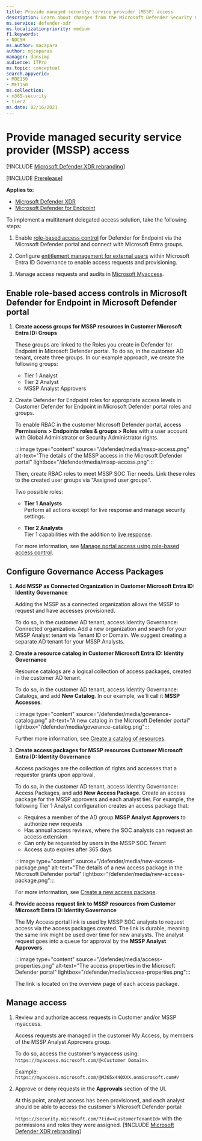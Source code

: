```yaml
---
title: Provide managed security service provider (MSSP) access
description: Learn about changes from the Microsoft Defender Security Center to the Microsoft Defender portal
ms.service: defender-xdr
ms.localizationpriority: medium
f1.keywords:
- NOCSH
ms.author: macapara
author: mjcaparas
manager: dansimp
audience: ITPro
ms.topic: conceptual
search.appverid: 
- MOE150
- MET150
ms.collection: 
- m365-security
- tier2 
ms.date: 02/16/2021
---
```


# Provide managed security service provider (MSSP) access 

[!INCLUDE [Microsoft Defender XDR rebranding](../includes/microsoft-defender.md)]

[!INCLUDE [Prerelease](../includes/prerelease.md)]

**Applies to:**

- [Microsoft Defender XDR](microsoft-365-defender.md)
- [Microsoft Defender for Endpoint](/defender-endpoint/microsoft-defender-endpoint)

To implement a multitenant delegated access solution, take the following steps:

1. Enable [role-based access control](/defender-endpoint/rbac) for Defender for Endpoint via the Microsoft Defender portal and connect with Microsoft Entra groups.

2. Configure [entitlement management for external users](/azure/active-directory/governance/entitlement-management-external-users) within Microsoft Entra ID Governance to enable access requests and provisioning.

3. Manage access requests and audits in [Microsoft Myaccess](/azure/active-directory/governance/entitlement-management-request-approve).

<a name='enable-role-based-access-controls-in-microsoft-defender-for-endpoint-in-microsoft-365-defender-portal'></a>

## Enable role-based access controls in Microsoft Defender for Endpoint in Microsoft Defender portal

1. **Create access groups for MSSP resources in Customer Microsoft Entra ID: Groups**

    These groups are linked to the Roles you create in Defender for Endpoint in Microsoft Defender portal. To do so, in the customer AD tenant, create three groups. In our example approach, we create the following groups:

    - Tier 1 Analyst
    - Tier 2 Analyst
    - MSSP Analyst Approvers  

2. Create Defender for Endpoint roles for appropriate access levels in Customer Defender for Endpoint in Microsoft Defender portal roles and groups.

    To enable RBAC in the customer Microsoft Defender portal, access **Permissions >  Endpoints roles & groups > Roles** with a user account with Global Administrator or Security Administrator rights.

    :::image type="content" source="/defender/media/mssp-access.png" alt-text="The details of the MSSP access in the Microsoft Defender portal" lightbox="/defender/media/mssp-access.png":::

    Then, create RBAC roles to meet MSSP SOC Tier needs. Link these roles to the created user groups via "Assigned user groups".

    Two possible roles:

    - **Tier 1 Analysts** <br>
      Perform all actions except for live response and manage security settings.

    - **Tier 2 Analysts** <br>
      Tier 1 capabilities with the addition to [live response](/defender-endpoint/live-response).

    For more information, see [Manage portal access using role-based access control](/defender-endpoint/rbac).

## Configure Governance Access Packages

1. **Add MSSP as Connected Organization in Customer Microsoft Entra ID: Identity Governance**

    Adding the MSSP as a connected organization allows the MSSP to request and have accesses provisioned. 

    To do so, in the customer AD tenant, access Identity Governance: Connected organization. Add a new organization and search for your MSSP Analyst tenant via Tenant ID or Domain. We suggest creating a separate AD tenant for your MSSP Analysts.

2. **Create a resource catalog in Customer Microsoft Entra ID: Identity Governance**

    Resource catalogs are a logical collection of access packages, created in the customer AD tenant.

    To do so, in the customer AD tenant,  access Identity Governance: Catalogs, and add **New Catalog**. In our example, we'll call it **MSSP Accesses**.

    :::image type="content" source="/defender/media/goverance-catalog.png" alt-text="A new catalog in the Microsoft Defender portal" lightbox="/defender/media/goverance-catalog.png":::


    Further more information, see [Create a catalog of resources](/azure/active-directory/governance/entitlement-management-catalog-create).

3. **Create access packages for MSSP resources Customer Microsoft Entra ID: Identity Governance**

    Access packages are the collection of rights and accesses that a requestor grants upon approval. 

    To do so, in the customer AD tenant, access Identity Governance: Access Packages, and add **New Access Package**. Create an access package for the MSSP approvers and each analyst tier. For example, the following Tier 1 Analyst configuration creates an access package that:

    - Requires a member of the AD group **MSSP Analyst Approvers** to authorize new requests
    - Has annual access reviews, where the SOC analysts can request an access extension
    - Can only be requested by users in the MSSP SOC Tenant
    - Access auto expires after 365 days

    :::image type="content" source="/defender/media/new-access-package.png" alt-text="The details of a new access package in the Microsoft Defender portal" lightbox="/defender/media/new-access-package.png":::

    For more information, see [Create a new access package](/azure/active-directory/governance/entitlement-management-access-package-create).

4. **Provide access request link to MSSP resources from Customer Microsoft Entra ID: Identity Governance**

    The My Access portal link is used by MSSP SOC analysts to request access via the access packages created. The link is durable, meaning the same link might be used over time for new analysts. The analyst request goes into a queue for approval by the **MSSP Analyst Approvers**.

    :::image type="content" source="/defender/media/access-properties.png" alt-text="The access properties in the Microsoft Defender portal" lightbox="/defender/media/access-properties.png":::

    The link is located on the overview page of each access package.

## Manage access

1. Review and authorize access requests in Customer and/or MSSP myaccess.

    Access requests are managed in the customer My Access, by members of the MSSP Analyst Approvers group.

    To do so, access the customer's myaccess using: `https://myaccess.microsoft.com/@<Customer Domain>`.

    Example: `https://myaccess.microsoft.com/@M365x440XXX.onmicrosoft.com#/`

2. Approve or deny requests in the **Approvals** section of the UI.

     At this point, analyst access has been provisioned, and each analyst should be able to access the customer's Microsoft Defender portal:

    `https://security.microsoft.com/?tid=<CustomerTenantId>` with the permissions and roles they were assigned.
[!INCLUDE [Microsoft Defender XDR rebranding](../includes/defender-m3d-techcommunity.md)]
